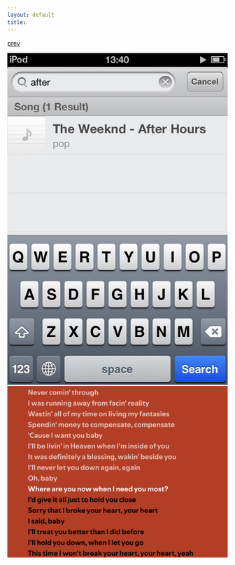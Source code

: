 ```yaml
---
layout: default
title: 
---
```


[prev](./3)

<img src="./after%20hours.JPG" alt="after hours.jpg" />

<img src="./where%20are%20you%20now%20when%20i%20need%20you%20most.png" alt="where are you now when i need you most.png" />
